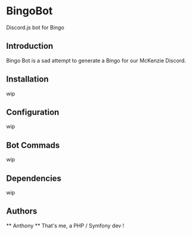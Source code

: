 # BingoBot
Discord.js bot for Bingo

## Introduction
Bingo Bot is a sad attempt to generate a Bingo for our McKenzie Discord.

## Installation
wip

## Configuration
wip

## Bot Commads
wip

## Dependencies
wip

## Authors
** Anthony ** That's me, a PHP / Symfony dev !